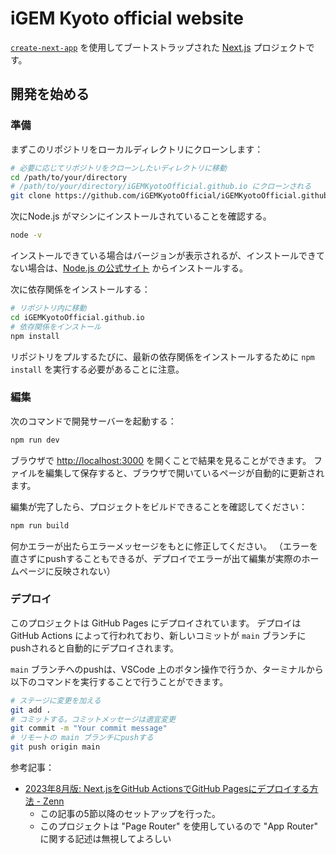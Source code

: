 # iGEM Kyoto official website

[`create-next-app`](https://github.com/vercel/next.js/tree/canary/packages/create-next-app) を使用してブートストラップされた [Next.js](https://nextjs.org/) プロジェクトです。

## 開発を始める

### 準備

まずこのリポジトリをローカルディレクトリにクローンします：

```bash
# 必要に応じてリポジトリをクローンしたいディレクトリに移動
cd /path/to/your/directory
# /path/to/your/directory/iGEMKyotoOfficial.github.io にクローンされる
git clone https://github.com/iGEMKyotoOfficial/iGEMKyotoOfficial.github.io.git
```

次にNode.js がマシンにインストールされていることを確認する。

```bash
node -v
```

インストールできている場合はバージョンが表示されるが、インストールできてない場合は、[Node.js の公式サイト](https://nodejs.org/) からインストールする。

次に依存関係をインストールする：

```bash
# リポジトリ内に移動
cd iGEMKyotoOfficial.github.io
# 依存関係をインストール
npm install
```

リポジトリをプルするたびに、最新の依存関係をインストールするために `npm install` を実行する必要があることに注意。

### 編集

次のコマンドで開発サーバーを起動する：

```bash
npm run dev
```

ブラウザで [http://localhost:3000](http://localhost:3000) を開くことで結果を見ることができます。
ファイルを編集して保存すると、ブラウザで開いているページが自動的に更新されます。

編集が完了したら、プロジェクトをビルドできることを確認してください：

```bash
npm run build
```

何かエラーが出たらエラーメッセージをもとに修正してください。
（エラーを直さずにpushすることもできるが、デプロイでエラーが出て編集が実際のホームページに反映されない）

### デプロイ

このプロジェクトは GitHub Pages にデプロイされています。
デプロイは GitHub Actions によって行われており、新しいコミットが `main` ブランチにpushされると自動的にデプロイされます。

`main` ブランチへのpushは、VSCode 上のボタン操作で行うか、ターミナルから以下のコマンドを実行することで行うことができます。

```bash
# ステージに変更を加える
git add .
# コミットする。コミットメッセージは適宜変更
git commit -m "Your commit message"
# リモートの main ブランチにpushする
git push origin main
```

参考記事：

- [2023年8月版: Next.jsをGitHub ActionsでGitHub Pagesにデプロイする方法 - Zenn](https://zenn.dev/pino0701/articles/nextjs_github_pages#5.-%E3%83%AA%E3%83%9D%E3%82%B8%E3%83%88%E3%83%AA%E3%81%AE%E8%A8%AD%E5%AE%9A)
  - この記事の5節以降のセットアップを行った。
  - このプロジェクトは "Page Router" を使用しているので "App Router" に関する記述は無視してよろしい
